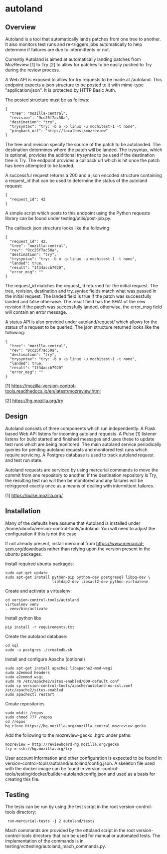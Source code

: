 autoland
========

Overview
--------

Autoland is a tool that automatically lands patches from one tree to another.
It also monitors test runs and re-triggers jobs automatically to help determine
if failures are due to intermittents or not.

Currently Autoland is aimed at automatically landing patches from MozReview [1]
to Try [2] to allow for patches to be easily pushed to Try during the review
process.

A Web API is exposed to allow for try requests to be made at /autoland. This
endpoint expects a json structure to be posted to it with mime-type
"application/json". It is protected by HTTP Basic Auth.

The posted structure must be as follows:


    {
      "tree": "mozilla-central",
      "revision": "9cc25f7ac50a",
      "destination": "try",
      "trysyntax": "try: -b o -p linux -u mochitest-1 -t none",
      "pingback_url": "http://localhost/mozreview"
    }


The tree and revision specify the source of the patch to be autolanded. The
destination determines where the patch will be landed. The trysyntax, which is
optional, provides the additional trysyntax to be used if the destination tree
is Try. The endpoint provides a callback url which is hit once the patch has
been attempted to be landed.

A successful request returns a 200 and a json encoded structure containing a
request_id that can be used to determine the status of the autoland request:


    {
      "request_id": 42
    }


A simple script which posts to this endpoint using the Python requests library
can be found under testing/utils/post-job.py.

The callback json structure looks like the following:


    {
      "request_id": 42,
      "tree": "mozilla-central",
      "rev": "9cc25f7ac50a",
      "destination": "try",
      "trysyntax": "try: -b o -p linux -u mochitest-1 -t none",
      "landed": true,
      "result": "1f34accb7920",
      "error_msg": ""
    }


The request_id matches the request_id returned for the initial request. The
tree, revision, destination and try_syntax fields match what was passed in the
initial request. The landed field is true if the patch was successfully landed
and false otherwise. The result field has the SHA1 of the new revision if the
patch was successfully landed, otherwise, the error_msg field will contain
an error message.

A status API is also provided under autoland/request/<id> which allows for the
status of a request to be queried. The json structure returned looks like the
following:


    {
      "tree": "mozilla-central",
      "rev": "9cc25f7ac50a",
      "destination": "try",
      "trysyntax": "try: -b o -p linux -u mochitest-1 -t none",
      "landed": true,
      "result": "1f34accb7920"
      "error_msg": ""
    }


[1] https://mozilla-version-control-tools.readthedocs.io/en/latest/mozreview.html

[2] https://hg.mozilla.org/try


Design
------

Autoland consists of three components which run independently. A Flask based
Web API listens for incoming autoland requests. A Pulse [1] listener listens
for build started and finished messages and uses these to update test runs
which are being monitored. The main autoland service periodically queries for
pending autoland requests and monitored test runs which require servicing. A
Postgres database is used to track autoland request and test run state.

Autoland requests are serviced by using mercurial commands to move the commit
from one repository to another. If the destination repository is Try, the
resulting test run will then be monitored and any failures will be retriggered
exactly once as a means of dealing with intermittent failures.

[1] https://pulse.mozilla.org/

Installation
------------

Many of the defaults here assume that Autoland is installed under
/home/ubuntu/version-control-tools/autoland. You will need to adjust the
configuration if this is not the case.

If not already present, install mercurial from
https://www.mercurial-scm.org/downloads rather than relying upon the version
present in the ubuntu packages.

Install required ubuntu packages:

    sudo apt-get update
    sudo apt-get install python-pip python-dev postgresql libpq-dev \
                         libldap2-dev libsasl2-dev python-virtualenv

Create and activate a virtualenv:

    cd version-control-tools/autoland
    virtualenv venv
    . venv/bin/activate

Install python libs

    pip install -r requirements.txt

Create the autoland database:

    cd sql
    sudo -u postgres ./createdb.sh

Install and configure Apache (optional)

    sudo apt-get install apache2 libapache2-mod-wsgi
    sudo a2enmod headers
    sudo a2enmod wsgi
    sudo rm /etc/apache2/sites-enabled/000-default.conf
    sudo cp version-control-tools/apache/autoland-no-ssl.conf /etc/apache2/sites-enabled
    sudo apachectl restart

Create repositories

    sudo mkdir /repos
    sudo chmod 777 /repos
    cd /repos
    hg clone https://hg.mozilla.org/mozilla-central mozreview-gecko

Add the following to the mozreview-gecko .hgrc under paths:

    mozreview = http://reviewboard-hg.mozilla.org/gecko
    try = ssh://hg.mozilla.org/try

User account information and other configuration is expected to be found in
version-control-tools/autoland/autoland/config.json. A skeleton file used with
the docker image can be found in
version-control-tools/testing/docker/builder-autoland/config.json
and used as a basis for creating this file.


Testing
-------

The tests can be run by using the test script in the root version-control-tools
directory:

     run-mercurial-tests -j 2 autoland/tests

Mach commands are provided by the ottoland script in the root
version-control-tools directory that can be used for manual or automated tests.
The implementation of the commands is in
testing/vcttesting/autoland_mach_commands.py.

